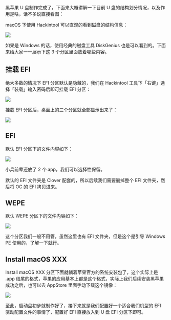 黑苹果 U 盘制作完成了，下面来大概讲解一下目前 U 盘的结构划分情况，以及作用是啥，话不多说直接看图：

macOS 下使用 Hackintool 可以直观的看到磁盘的结构信息：

![](https://image.3001.net/images/20210916/16318012614605.png) 

如果是 Windows 的话，使用经典的磁盘工具 DiskGenius 也是可以看到的。下面来给大家一一展示下这 3 个分区里面放着哪些内容。

## 挂载 EFI

绝大多数的情况下 EFI 分区默认是隐藏的，我们在 Hackintool 工具下「右键」选择「装载」输入密码后即可挂载 EFI 分区：

![](https://image.3001.net/images/20210916/16318013455967.png) 

挂载 EFI 分区后，桌面上的三个分区就全部显示出来了：

![](https://image.3001.net/images/20210916/16318017737999.png)     

## EFI

默认 EFI 分区下的文件内容如下：

![](https://image.3001.net/images/20210916/16318018553429.png) 

小兵前辈还放了 2 个 app，我们可以选择性保留。

默认的 EFI  文件夹是 Clover 配套的，所以后续我们需要删掉整个 EFI 文件夹，然后将  OC 的 EFI 拷贝进来。 

## WEPE

默认 WEPE 分区下的文件内容如下：

![](https://image.3001.net/images/20210916/16318019728766.png) 

这个分区我们一般不用管，虽然这里也有 EFI 文件夹，但是这个是引导 Windows PE 使用的，了解一下就行。 

## Install macOS XXX

Install macOS XXX 分区下面就躺着苹果官方的系统安装包了，这个实际上是 .app 结尾的格式，苹果的应用基本上都是这个格式，实际上我们后续安装黑苹果成功之后，也可以去 AppStore 里面手动下载这个镜像：

![](https://image.3001.net/images/20210916/16318020277484.png) 



至此，启动盘初步就制作好了，接下来就是我们配置好一个适合我们机型的 EFI 驱动配置文件的事情了，配置好 EFI 直接放入到 U 盘 EFI 分区下即可。

